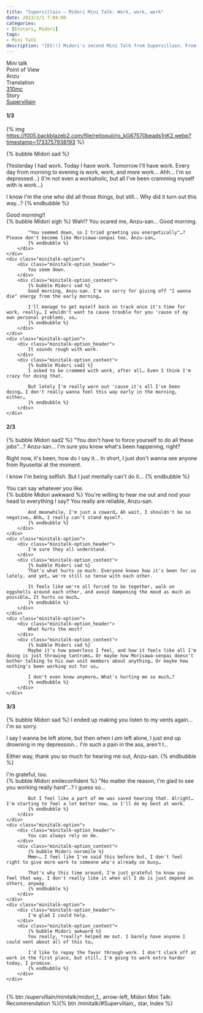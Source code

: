 ```yaml
---
title: "Supervillain – Midori Mini Talk: Work, work, work"
date: 2023/2/1 7:04:00
categories:
- [Enstars, Midori]
tags:
- Mini Talk
description: "[ES!!] Midori's second Mini Talk from Supervillain. From Anzu's POV."
---
```

<div class="three-wrapper" style="--storyColor:#5ac189;--storyColor-rgb:90,193,137;--storyColor-h:147.4;--storyColor-s:45.4%;--storyColor-l:55.5%;">
    <div class="info-area">
        <div class="info">
            <div class="info-item characters">
                <div class="label">
                    Mini talk
                </div>
                <div class="value">
								<a href="/categories/Enstars/Midori" character="Midori"></a>
                </div>
            </div>
            <div class="info-item one">
                <div class="label">
                    Point of View
                </div>
                <div class="value">
                    Anzu
                </div>
            </div>
            <div class="info-item two">
                <div class="label">
                    Translation
                </div>
                <div class="value">
                    <a href="/about">310mc</a>
                </div>
            </div>
            <div class="info-item three">
                <div class="label">
                   Story
                </div>
                <div class="value">
                    <a href="/supervillain">Supervillain</a>
                </div>
            </div>
        </div>
    </div>
</div>

<!-- more -->

#### <div mt="rare"></div> 1/3

{% img https://f005.backblazeb2.com/file/reitoouji/ro_kG67570beads1nK2.webp?timestamp=1733757938193 %}

{% bubble Midori sad %}
<th>(Yesterday I had work. Today I have work. Tomorrow I'll have work. Every day from morning to evening is work, work, and more work… Ahh… I'm so depressed…)</th>

<th>(I'm not even a workaholic, but all I've been cramming myself with is work…)</th>

I know I'm the one who did all those things, but still… Why did it turn out this way…?
{% endbubble %}

<div class="minitalk" character="Anzu">
    <div class="minitalk-option">
        <div class="minitalk-option_header">
            Good morning!!
        </div>
        <div class="minitalk-option_content">
            {% bubble Midori sigh %}
            Wah!? You scared me, Anzu-san… Good morning.

            "You seemed down, so I tried greeting you energetically"…? Please don't become like Morisawa-senpai too, Anzu-san…
			{% endbubble %}
        </div>
    </div>
    <div class="minitalk-option">
        <div class="minitalk-option_header">
            You seem down.
        </div>
        <div class="minitalk-option_content">
            {% bubble Midori sad %}
            Good morning, Anzu-san. I'm so sorry for giving off "I wanna die" energy from the early morning…

            I'll manage to get myself back on track once it's time for work, really… I wouldn't want to cause trouble for you 'cause of my own personal problems, so…
			{% endbubble %}
        </div>
    </div>
    <div class="minitalk-option">
        <div class="minitalk-option_header">
            It sounds rough with work.
        </div>
        <div class="minitalk-option_content">
            {% bubble Midori sad2 %}
            I asked to be crammed with work, after all… Even I think I'm crazy for doing that.

            But lately I'm really worn out 'cause it's all I've been doing… I don't really wanna feel this way early in the morning, either…
			{% endbubble %}
        </div>
    </div>
</div>

#### <div mt="rare"></div> 2/3

{% bubble Midori sad2 %}
"You don't have to force yourself to do all these jobs"…? Anzu-san… I'm sure you know what's been happening, right?

Right now, it's been, how do I say it… In short, I just don't wanna see anyone from Ryuseitai at the moment.

I know I'm being selfish. But I just mentally can't do it…
{% endbubble %}

<div class="minitalk" character="Anzu">
    <div class="minitalk-option">
        <div class="minitalk-option_header">
            You can say whatever you like.
        </div>
        <div class="minitalk-option_content">
            {% bubble Midori awkward %}
            You're willing to hear me out and nod your head to everything I say? You really are reliable, Anzu-san.

            And meanwhile, I'm just a coward… Ah wait, I shouldn't be so negative… Ahh… I really can't stand myself.
			{% endbubble %}
        </div>
    </div>
    <div class="minitalk-option">
        <div class="minitalk-option_header">
            I'm sure they all understand.
        </div>
        <div class="minitalk-option_content">
            {% bubble Midori sad %}
            That's what hurts so much. Everyone knows how it's been for us lately, and yet… we're still so tense with each other.

            It feels like we're all forced to be together, walk on eggshells around each other, and avoid dampening the mood as much as possible… It hurts so much…
			{% endbubble %}
        </div>
    </div>
    <div class="minitalk-option">
        <div class="minitalk-option_header">
            What hurts the most?
        </div>
        <div class="minitalk-option_content">
            {% bubble Midori sad %}
            Maybe it's how powerless I feel, and how it feels like all I'm doing is just throwing tantrums… Or maybe how Morisawa-senpai doesn't bother talking to his own unit members about anything… Or maybe how nothing's been working out for us…

            I don't even know anymore… What's hurting me so much…?
			{% endbubble %}
        </div>
    </div>
</div>

#### <div mt="rare"></div> 3/3

{% bubble Midori sad %}
I ended up making you listen to my vents again… I'm so sorry.

I say I wanna be left alone, but then when I *am* left alone, I just end up drowning in my depression… I'm such a pain in the ass, aren't I…

Either way, thank you so much for hearing me out, Anzu-san.
{% endbubble %}

<div class="minitalk" character="Anzu">
    <div class="minitalk-option">
        <div class="minitalk-option_header">
          I'm grateful, too.
        </div>
        <div class="minitalk-option_content">
            {% bubble Midori smileconfident %}
            "No matter the reason, I'm glad to see you working really hard"…? I guess so…

            But I feel like a part of me was saved hearing that. Alright… I'm starting to feel a lot better now, so I'll do my best at work.
			{% endbubble %}
        </div>
    </div>
    <div class="minitalk-option">
        <div class="minitalk-option_header">
            You can always rely on me.
        </div>
        <div class="minitalk-option_content">
            {% bubble Midori norsmile %}
            Mmm~… I feel like I've said this before but, I don't feel right to give more work to someone who's already so busy…

            That's why this time around, I'm just grateful to know you feel that way. I don't really like it when all I do is just depend on others, anyway.
			{% endbubble %}
        </div>
    </div>
    <div class="minitalk-option">
        <div class="minitalk-option_header">
            I'm glad I could help.
        </div>
        <div class="minitalk-option_content">
            {% bubble Midori awkward %}
            You really, *really* helped me out. I barely have anyone I could vent about all of this to…

            I'd like to repay the favor through work. I don't slack off at work in the first place, but still, I'm going to work extra harder today, I promise.
			{% endbubble %}
        </div>
    </div>
</div>
<br>
<div toc>{% btn /supervillain/minitalk/midori_1,, arrow-left, Midori Mini Talk: Recommendation %}{% btn /minitalk/#Supervillain,, star, Index %}</div>
